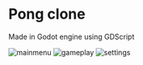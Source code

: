 # Pong clone
Made in Godot engine using GDScript

![mainmenu](https://user-images.githubusercontent.com/17354146/117199471-87f70f00-adea-11eb-9238-2cfacc9fbc05.png)
![gameplay](https://user-images.githubusercontent.com/17354146/117199475-888fa580-adea-11eb-9672-07a9cca6df5b.png)
![settings](https://user-images.githubusercontent.com/17354146/117199473-888fa580-adea-11eb-8053-9deb5d040e93.png)



